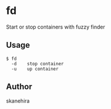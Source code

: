 # fd
Start or stop containers with fuzzy finder

## Usage
```
$ fd
  -d    stop container
  -u    up container
```

## Author
skanehira

